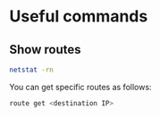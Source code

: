 # Useful commands

## Show routes
```bash
netstat -rn
```

You can get specific routes as follows:
```bash
route get <destination IP>
```

